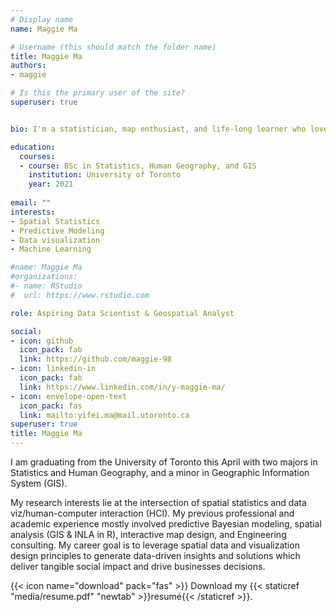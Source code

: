 ```yaml
---
# Display name
name: Maggie Ma

# Username (this should match the folder name) 
title: Maggie Ma
authors: 
- maggie

# Is this the primary user of the site?
superuser: true


bio: I'm a statistician, map enthusiast, and life-long learner who loves generating data-driven insights and creative visualizations.

education:
  courses:
  - course: BSc in Statistics, Human Geography, and GIS
    institution: University of Toronto
    year: 2021
    
email: ""
interests:
- Spatial Statistics
- Predictive Modeling
- Data visualization
- Machine Learning

#name: Maggie Ma
#organizations:
#- name: RStudio
#  url: https://www.rstudio.com

role: Aspiring Data Scientist & Geospatial Analyst

social:
- icon: github
  icon_pack: fab
  link: https://github.com/maggie-98
- icon: linkedin-in
  icon_pack: fab
  link: https://www.linkedin.com/in/y-maggie-ma/
- icon: envelope-open-text
  icon_pack: fas
  link: mailto:yifei.ma@mail.utoronto.ca
superuser: true
title: Maggie Ma
---
```


I am graduating from the University of Toronto this April with two majors in Statistics and Human Geography, and a minor in Geographic Information System (GIS).   

My research interests lie at the intersection of spatial statistics and data viz/human-computer interaction (HCI). My previous professional and academic experience mostly involved predictive Bayesian modeling, spatial analysis (GIS & INLA in R), interactive map design, and Engineering consulting. My career goal is to leverage spatial data and visualization design principles to generate data-driven insights and solutions which deliver tangible social impact and drive businesses decisions. 

{{< icon name="download" pack="fas" >}} Download my {{< staticref "media/resume.pdf" "newtab" >}}resumé{{< /staticref >}}.

